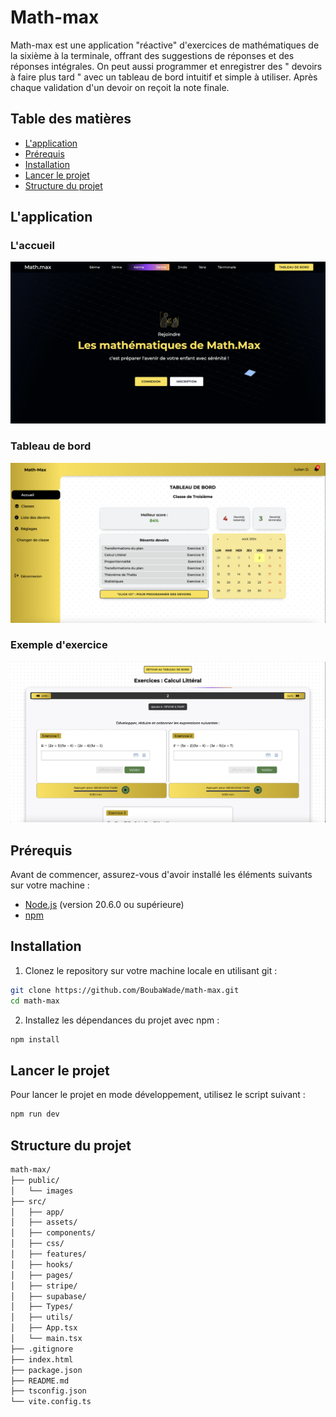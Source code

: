 # Math-max

Math-max est une application "réactive" d'exercices de mathématiques de la sixième à la terminale, offrant des suggestions de réponses et des réponses intégrales.
On peut aussi programmer et enregistrer des " devoirs à faire plus tard " avec un tableau de bord intuitif et simple à utiliser. Après chaque validation d'un devoir on reçoit la note finale.

## Table des matières

- [L'application](#l'application)
- [Prérequis](#prérequis)
- [Installation](#installation)
- [Lancer le projet](#lancer-le-projet)
- [Structure du projet](#structure-du-projet)

## L'application

### L'accueil

![La page d'accueil](./src/assets/img_home.png)

### Tableau de bord

![Le tableau de bord](./src/assets/img_dashboard.png)

### Exemple d'exercice

![Exemple d'exercice](./src/assets/img_exercise.png)

## Prérequis

Avant de commencer, assurez-vous d'avoir installé les éléments suivants sur votre machine :

- [Node.js](https://nodejs.org/) (version 20.6.0 ou supérieure)
- [npm](https://www.npmjs.com/)

## Installation

1. Clonez le repository sur votre machine locale en utilisant git :

```bash
git clone https://github.com/BoubaWade/math-max.git
cd math-max
```

2. Installez les dépendances du projet avec npm :

```bash
npm install
```

## Lancer le projet

Pour lancer le projet en mode développement, utilisez le script suivant :

```bash
npm run dev
```

## Structure du projet

```bash
math-max/
├── public/
│   └── images
├── src/
│   ├── app/
│   ├── assets/
│   ├── components/
│   ├── css/
│   ├── features/
│   ├── hooks/
│   ├── pages/
│   ├── stripe/
│   ├── supabase/
│   ├── Types/
│   ├── utils/
│   ├── App.tsx
│   └── main.tsx
├── .gitignore
├── index.html
├── package.json
├── README.md
├── tsconfig.json
└── vite.config.ts
```
